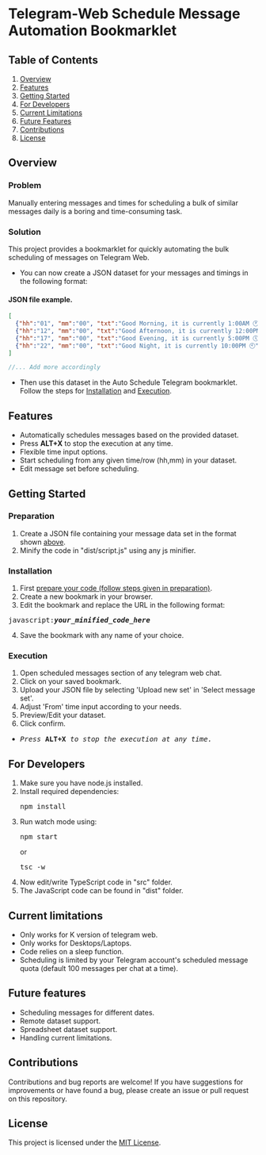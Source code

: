 # Telegram-Web Schedule Message Automation Bookmarklet

## Table of Contents
1. [Overview](#overview)
2. [Features](#features)
3. [Getting Started](#getting-started)
4. [For Developers](#for-developers)
5. [Current Limitations](#current-limitations)
6. [Future Features](#future-features)
7. [Contributions](#contributions)
8. [License](#license)

## Overview
### Problem
Manually entering messages and times for scheduling a bulk of similar messages daily is a boring and time-consuming task.

### Solution
This project provides a bookmarklet for quickly automating the bulk scheduling of messages on Telegram Web.
- You can now create a JSON dataset for your messages and timings in the following format:
#### JSON file example.
```json
[
  {"hh":"01", "mm":"00", "txt":"Good Morning, it is currently 1:00AM 🕐"},
  {"hh":"12", "mm":"00", "txt":"Good Afternoon, it is currently 12:00PM 🕛"},
  {"hh":"17", "mm":"00", "txt":"Good Evening, it is currently 5:00PM 🕔"},
  {"hh":"22", "mm":"00", "txt":"Good Night, it is currently 10:00PM 🕙"}
]
```
```js
//... Add more accordingly
```
- Then use this dataset in the Auto Schedule Telegram bookmarklet. Follow the steps for [Installation](#installation) and [Execution](#execution).

## Features
- Automatically schedules messages based on the provided dataset.
- Press <b>ALT+X</b> to stop the execution at any time.
- Flexible time input options.
- Start scheduling from any given time/row (hh,mm) in your dataset.
- Edit message set before scheduling.

## Getting Started
### Preparation
1. Create a JSON file containing your message data set in the format shown [above](#json-file-example).
2. Minify the code in "dist/script.js" using any js minifier.

### Installation
1. First [prepare your code (follow steps given in preparation)](#preparation).
2. Create a new bookmark in your browser.
3. Edit the bookmark and replace the URL in the following format:
<pre>javascript:<i><b>your_minified_code_here</b></i></pre>
4. Save the bookmark with any name of your choice.

### Execution
1. Open scheduled messages section of any telegram web chat.
2. Click on your saved bookmark.
3. Upload your JSON file by selecting 'Upload new set' in 'Select message set'.
4. Adjust 'From' time input according to your needs.
5. Preview/Edit your dataset.
6. Click confirm.
- <pre><i>Press</i> <b>ALT+X</b> <i>to stop the execution at any time.</i></pre>

## For Developers
1. Make sure you have node.js installed.
2. Install required dependencies: <pre>npm install</pre>
3. Run watch mode using: <pre>npm start</pre> or <pre>tsc -w</pre>
4. Now edit/write TypeScript code in "src" folder.
5. The JavaScript code can be found in "dist" folder.

## Current limitations
- Only works for K version of telegram web.
- Only works for Desktops/Laptops.
- Code relies on a sleep function.
- Scheduling is limited by your Telegram account's scheduled message quota (default 100 messages per chat at a time).

## Future features
- Scheduling messages for different dates.
- Remote dataset support.
- Spreadsheet dataset support.
- Handling current limitations.

## Contributions
Contributions and bug reports are welcome! If you have suggestions for improvements or have found a bug, please create an issue or pull request on this repository.

## License
This project is licensed under the [MIT License](LICENSE).
